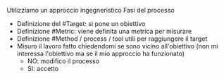 Utilizziamo un approccio ingegneristico
Fasi del processo
- Definizione del #Target: si pone un obiettivo
- Definizione #Metric: viene definita una metrica per misurare
- Definizione #Method / process / tool utili per raggiungere il target
- Misuro il lavoro fatto chiedendomi se sono vicino all'obiettivo (non mi interessa l'obiettivo ma se il mio approccio ha funzionato)
	- NO: modifico il processo
	- SI: accetto